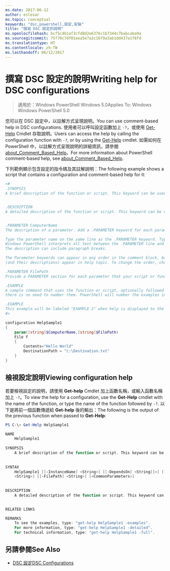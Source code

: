 ```yaml
---
ms.date: 2017-06-12
author: eslesar
ms.topic: conceptual
keywords: "dsc,powershell,設定,安裝"
title: "撰寫 DSC 設定的說明"
ms.openlocfilehash: bcf5c4b1af3cfd8d2e6376c1b7344c7babcaba9a
ms.sourcegitcommit: 75f70c7df01eea5e7a2c16f9a3ab1dd437a1f8fd
ms.translationtype: HT
ms.contentlocale: zh-TW
ms.lasthandoff: 06/12/2017
---
```

# <a name="writing-help-for-dsc-configurations"></a><span data-ttu-id="9d477-103">撰寫 DSC 設定的說明</span><span class="sxs-lookup"><span data-stu-id="9d477-103">Writing help for DSC configurations</span></span>

><span data-ttu-id="9d477-104">適用於：Windows PowerShell Windows 5.0</span><span class="sxs-lookup"><span data-stu-id="9d477-104">Applies To: Windows Windows PowerShell 5.0</span></span>

<span data-ttu-id="9d477-105">您可以在 DSC 設定中，以註解方式呈現說明。</span><span class="sxs-lookup"><span data-stu-id="9d477-105">You can use comment-based help in DSC configurations.</span></span> <span data-ttu-id="9d477-106">使用者可以呼叫設定函數加上 `-?`，或使用 [Get-Help](https://technet.microsoft.com/en-us/library/hh849696.aspx) Cmdlet 存取說明。</span><span class="sxs-lookup"><span data-stu-id="9d477-106">Users can access the help by calling the configuration function with `-?`, or by using the [Get-Help](https://technet.microsoft.com/en-us/library/hh849696.aspx) cmdlet.</span></span> <span data-ttu-id="9d477-107">如需如何在 PowerShell 中，以註解方式呈現說明的詳細資訊，請參閱 [about_Comment_Based_Help](https://technet.microsoft.com/en-us/library/hh847834.aspx)。</span><span class="sxs-lookup"><span data-stu-id="9d477-107">For more information about PowerShell comment-based help, see [about_Comment_Based_Help](https://technet.microsoft.com/en-us/library/hh847834.aspx).</span></span>

<span data-ttu-id="9d477-108">下列範例顯示包含設定的指令碼及其註解說明︰</span><span class="sxs-lookup"><span data-stu-id="9d477-108">The following example shows a script that contains a configuration and comment-based help for it:</span></span>

```powershell
<#
.SYNOPSIS
A brief description of the function or script. This keyword can be used only once for each configuration.


.DESCRIPTION
A detailed description of the function or script. This keyword can be used only once for each configuration.


.PARAMETER ComputerName
The description of a parameter. Add a .PARAMETER keyword for each parameter in the function or script syntax.

Type the parameter name on the same line as the .PARAMETER keyword. Type the parameter description on the lines following the .PARAMETER keyword. 
Windows PowerShell interprets all text between the .PARAMETER line and the next keyword or the end of the comment block as part of the parameter description. 
The description can include paragraph breaks.

The Parameter keywords can appear in any order in the comment block, but the function or script syntax determines the order in which the parameters 
(and their descriptions) appear in help topic. To change the order, change the syntax.

.PARAMETER FilePath
Provide a PARAMETER section for each parameter that your script or function accepts.

.EXAMPLE
A sample command that uses the function or script, optionally followed by sample output and a description. Repeat this keyword for each example. If you have multiple examples,
there is no need to number them. PowerShell will number the examples in help text.

.EXAMPLE
This example will be labeled "EXAMPLE 2" when help is displayed to the user.
#>

configuration HelpSample1
{
    param([string]$ComputerName,[string]$FilePath)
    File f
    {
        Contents="Hello World"
        DestinationPath = "c:\Destination.txt"
    }
}
```

## <a name="viewing-configuration-help"></a><span data-ttu-id="9d477-109">檢視設定說明</span><span class="sxs-lookup"><span data-stu-id="9d477-109">Viewing configuration help</span></span>

<span data-ttu-id="9d477-110">若要檢視設定的說明，請使用 **Get-help** Cmdlet 加上函數名稱，或輸入函數名稱加上 `-?`。</span><span class="sxs-lookup"><span data-stu-id="9d477-110">To view the help for a configuration, use the **Get-Help** cmdlet with the name of the function, or type the name of the function followed by `-?`.</span></span> <span data-ttu-id="9d477-111">以下是將前一個函數傳遞給 **Get-help** 後的輸出：</span><span class="sxs-lookup"><span data-stu-id="9d477-111">The following is the output of the previous function when passed to **Get-Help**:</span></span>

```powershell
PS C:\> Get-Help HelpSample1

NAME
    HelpSample1
    
SYNOPSIS
    A brief description of the function or script. This keyword can be used only once for each configuration.
    
    
SYNTAX
    HelpSample1 [[-InstanceName] <String>] [[-DependsOn] <String[]>] [[-OutputPath] <String>] [[-ConfigurationData] <Hashtable>] [[-ComputerName] 
    <String>] [[-FilePath] <String>] [<CommonParameters>]
    
    
DESCRIPTION
    A detailed description of the function or script. This keyword can be used only once for each configuration.
    

RELATED LINKS

REMARKS
    To see the examples, type: "get-help HelpSample1 -examples".
    For more information, type: "get-help HelpSample1 -detailed".
    For technical information, type: "get-help HelpSample1 -full".
```

## <a name="see-also"></a><span data-ttu-id="9d477-112">另請參閱</span><span class="sxs-lookup"><span data-stu-id="9d477-112">See Also</span></span>
* [<span data-ttu-id="9d477-113">DSC 設定</span><span class="sxs-lookup"><span data-stu-id="9d477-113">DSC Configurations</span></span>](configurations.md)

